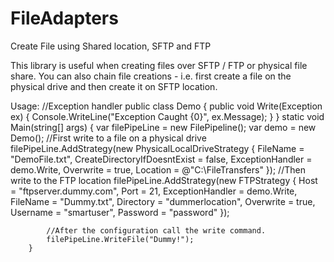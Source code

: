 # FileAdapters
Create File using Shared location, SFTP and FTP

This library is useful when creating files over SFTP / FTP or physical file share.  You can also chain file creations - i.e. first create a file on the physical drive and then create it on SFTP location.

Usage:
        //Exception handler
        public class Demo
        {
            public void Write(Exception ex)
            {
                Console.WriteLine("Exception Caught {0}", ex.Message);
            }
        }
        static void Main(string[] args)
        {
            var filePipeLine = new FilePipeline();
            var demo = new Demo();
            //First write to a file on a physical drive
            filePipeLine.AddStrategy(new PhysicalLocalDriveStrategy
            {
                FileName = "DemoFile.txt",
                CreateDirectoryIfDoesntExist = false,
                ExceptionHandler = demo.Write,
                Overwrite = true,
                Location = @"C:\FileTransfers\"
            });
            //Then write to the FTP location
            filePipeLine.AddStrategy(new FTPStrategy
            {
                Host = "ftpserver.dummy.com",
                Port = 21,
                ExceptionHandler = demo.Write,
                FileName = "Dummy.txt",
                Directory = "dummerlocation",
                Overwrite = true,
                Username = "smartuser",
                Password = "password"
            });

            //After the configuration call the write command.
            filePipeLine.WriteFile("Dummy!");
        }